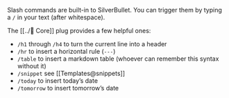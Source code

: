 Slash commands are built-in to SilverBullet. You can trigger them by typing a `/` in your text (after whitespace).

The [[../🔌 Core]] plug provides a few helpful ones:

* `/h1` through `/h4` to turn the current line into a header
* `/hr` to insert a horizontal rule (`---`)
* `/table` to insert a markdown table (whoever can remember this syntax without it)
* `/snippet` see [[Templates@snippets]]
* `/today` to insert today’s date
* `/tomorrow` to insert tomorrow’s date
